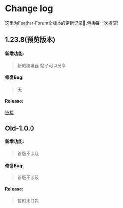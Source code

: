 # Change log

这里为Feather-Forum全版本的更新记录📝,包括每一次提交!

## 1.23.8(预览版本)

#### 新增功能:

> 新的编辑器
> 帖子可以分享

#### 修复Bug:

> 无

#### Release:

[链接](https://github.com/chhongzh/Feather-Forum/releases/tag/v1.23.8_BOT)


## Old-1.0.0

#### 新增功能:

> 首版不涉及

#### 修复Bug:

> 首版不涉及

#### Release:

> 暂时未打包
